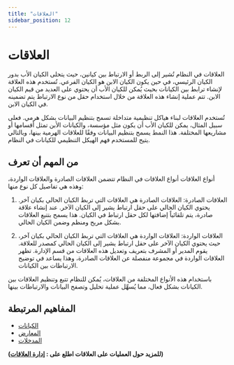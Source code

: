 ```yaml
---
title: "العلاقات"
sidebar_position: 12
---
```


# العلاقات
العلاقات في النظام تُشير إلى الربط أو الارتباط بين كيانين، حيث يتحلى الكيان الأب بدور الكيان الرئيسي، في حين يكون الكيان الابن هو الكيان الفرعي. تُستخدم هذه العلاقة لإنشاء ترابط بين الكيانات بحيث يُمكن للكيان الأب أن يحتوي على العديد من قيم الكيان الابن. تتم عملية إنشاء هذه العلاقة من خلال استخدام حقل من نوع الارتباط يتم تضمينه في الكيان الابن.

تُستخدم العلاقات لبناء هياكل تنظيمية متداخلة تسمح بتنظيم البيانات بشكل هرمي. فعلى سبيل المثال، يمكن للكيان الأب أن يكون مثل مؤسسة، والكيانات الأبن تمثل أقسامها أو مشاريعها المختلفة. هذا النمط يسمح بتنظيم البيانات وفقًا للعلاقات الهرمية بينها، وبالتالي يتيح للمستخدم فهم الهيكل التنظيمي للكيانات في النظام.



## من المهم أن تعرف 
أنواع العلاقات
أنواع العلاقات في النظام تتضمن العلاقات الصادرة والعلاقات الواردة، وهذه هي تفاصيل كل نوع منها:

1. العلاقات الصادرة:
العلاقات الصادرة هي العلاقات التي تربط الكيان الحالي بكيان آخر. يحتوي الكيان الحالي على حقل ارتباط يشير إلى الكيان الآخر. عند إنشاء علاقة صادرة، يتم تلقائياً إضافتها لكل حقل ارتباط في الكيان. هذا يسمح بتتبع العلاقات بشكل مريح ومنظم وضمن الكيان الحالي.

2. العلاقات الواردة:
العلاقات الواردة هي العلاقات التي تربط الكيان الحالي بكيان آخر، حيث يحتوي الكيان الآخر على حقل ارتباط يشير إلى الكيان الحالي كمصدر للعلاقة. يقوم المدير أو المشرف بتعريف وتعديل هذه العلاقات من قسم الإدارة. تظهر العلاقات الواردة في مجموعة منفصلة عن العلاقات الصادرة، وهذا يساعد في توضيح الارتباطات بين الكيانات.

باستخدام هذه الأنواع المختلفة من العلاقات، يُمكن للنظام تتبع وتنظيم العلاقات بين الكيانات بشكل فعال، مما يُسهِّل عملية تحليل وتصفح البيانات والارتباطات بينها.


## المفاهيم المرتبطة 
- [الكيانات](./entities.md)
- [المعارض](./views.md)
- [المدخلات](./entries.md)

**(للمزيد حول العمليات على العلاقات اطلع على : [إدارة العلاقات](../../data-management/relations.md))**